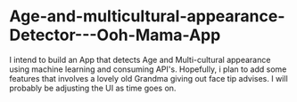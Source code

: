 # Age-and-multicultural-appearance-Detector---Ooh-Mama-App
I intend to build an App that detects Age and Multi-cultural appearance using machine learning and consuming API's.
Hopefully, i plan to add some features that involves a lovely old Grandma giving out face tip advises.
I will probably be adjusting the UI as time goes on.
